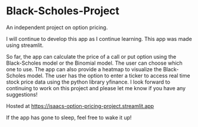 # Black-Scholes-Project
An independent project on option pricing.

I will continue to develop this app as I continue learning. This app was made using streamlit.

So far, the app can calculate the price of a call or put option using the Black-Scholes model or the Binomial model. The user can choose which one to use. The app can also provide a heatmap to visualize the Black-Scholes model. The user has the option to enter a ticker to access real time stock price data using the python library yfinance. I look forward to continuing to work on this project and please let me know if you have any suggestions! 

Hosted at https://isaacs-option-pricing-project.streamlit.app

If the app has gone to sleep, feel free to wake it up!
